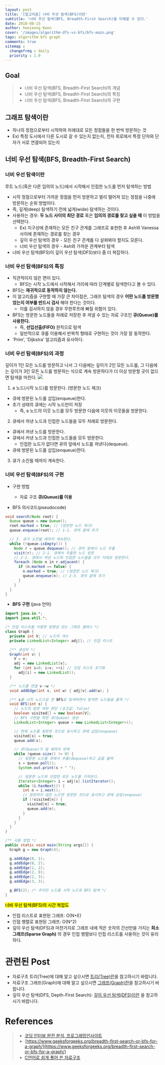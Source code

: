 ```yaml
---
layout: post
title: '[알고리즘] 너비 우선 탐색(BFS)이란'
subtitle: '너비 우선 탐색(BFS, Breadth-First Search)을 이해할 수 있다.'
date: 2018-08-15
author: heejeong Kwon
cover: '/images/algorithm-dfs-vs-bfs/bfs-main.png'
tags: algorithm bfs graph
comments: true
sitemap :
  changefreq : daily
  priority : 1.0
---
```



## Goal
> - 너비 우선 탐색(BFS, Breadth-First Search)의 개념
> - 너비 우선 탐색(BFS, Breadth-First Search)의 특징
> - 너비 우선 탐색(BFS, Breadth-First Search)의 구현

## 그래프 탐색이란
* 하나의 정점으로부터 시작하여 차례대로 모든 정점들을 한 번씩 방문하는 것
* Ex) 특정 도시에서 다른 도시로 갈 수 있는지 없는지, 전자 회로에서 특정 단자와 단자가 서로 연결되어 있는지

## 너비 우선 탐색(BFS, Breadth-First Search)
### 너비 우선 탐색이란
루트 노드(혹은 다른 임의의 노드)에서 시작해서 인접한 노드를 먼저 탐색하는 방법
* 시작 정점으로부터 가까운 정점을 먼저 방문하고 멀리 떨어져 있는 정점을 나중에 방문하는 순회 방법이다.
* 즉, 깊게(deep) 탐색하기 전에 넓게(wide) 탐색하는 것이다.
* 사용하는 경우: **두 노드 사이의 최단 경로** 혹은 **임의의 경로를 찾고 싶을 때** 이 방법을 선택한다.
  * Ex) 지구상에 존재하는 모든 친구 관계를 그래프로 표현한 후 Ash와 Vanessa 사이에 존재하는 경로를 찾는 경우
  * 깊이 우선 탐색의 경우 - 모든 친구 관계를 다 살펴봐야 할지도 모른다.
  * 너비 우선 탐색의 경우 - Ash와 가까운 관계부터 탐색
* 너비 우선 탐색(BFS)이 깊이 우선 탐색(DFS)보다 좀 더 복잡하다.

### 너비 우선 탐색(BFS)의 특징
* 직관적이지 않은 면이 있다.
  * BFS는 시작 노드에서 시작해서 거리에 따라 단계별로 탐색한다고 볼 수 있다.
* BFS는 **재귀적으로 동작하지 않는다.**
* 이 알고리즘을 구현할 때 가장 큰 차이점은, 그래프 탐색의 경우 **어떤 노드를 방문했었는지 여부를 반드시 검사** 해야 한다는 것이다.
  * 이를 검사하지 않을 경우 무한루프에 빠질 위험이 있다.
* BFS는 방문한 노드들을 차례로 저장한 후 꺼낼 수 있는 자료 구조인 **큐(Queue)를 사용한다.**
  * 즉, **선입선출(FIFO)** 원칙으로 탐색
  * 일반적으로 큐를 이용해서 반복적 형태로 구현하는 것이 가장 잘 동작한다.
* 'Prim', 'Dijkstra' 알고리즘과 유사하다.


### 너비 우선 탐색(BFS)의 과정
깊이가 1인 모든 노드를 방문하고 나서 그 다음에는 깊이가 2인 모든 노드를, 그 다음에는 깊이가 3인 모든 노드를 방문하는 식으로 계속 방문하다가 더 이상 방문할 곳이 없으면 탐색을 마친다.
![](/images/algorithm-dfs-vs-bfs/bfs-example.png)

1. a 노드(시작 노드)를 방문한다. (방문한 노드 체크)
* 큐에 방문된 노드를 삽입(enqueue)한다.
* 초기 상태의 큐에는 시작 노드만이 저장
  * 즉, a 노드의 이웃 노드를 모두 방문한 다음에 이웃의 이웃들을 방문한다.
2. 큐에서 꺼낸 노드과 인접한 노드들을 모두 차례로 방문한다.
* 큐에서 꺼낸 노드를 방문한다.
* 큐에서 커낸 노드과 인접한 노드들을 모두 방문한다.
  * 인접한 노드가 없다면 큐의 앞에서 노드를 꺼낸다(dequeue).
* 큐에 방문된 노드를 삽입(enqueue)한다.
3. 큐가 소진될 때까지 계속한다.


### 너비 우선 탐색(BFS)의 구현
* 구현 방법
  * 자료 구조 **큐(Queue)를 이용**

* BFS 의사코드(pseudocode)

```java
void search(Node root) {
  Queue queue = new Queue();
  root.marked = true; // (방문한 노드 체크)
  queue.enqueue(root); // 1-1. 큐의 끝에 추가

  // 3. 큐가 소진될 때까지 계속한다.
  while (!queue.isEmpty()) {
    Node r = queue.dequeue(); // 큐의 앞에서 노드 추출
    visit(r); // 2-1. 큐에서 추출한 노드 방문
    // 2-2. 큐에서 꺼낸 노드와 인접한 노드들을 모두 차례로 방문한다.
    foreach (Node n in r.adjacent) {
      if (n.marked == false) {
        n.marked = true; // (방문한 노드 체크)
        queue.enqueue(n); // 2-3. 큐의 끝에 추가
      }
    }
  }
}
```

* **BFS 구현** (java 언어)

~~~java
import java.io.*;
import java.util.*;

/* 인접 리스트를 이용한 방향성 있는 그래프 클래스 */
class Graph {
  private int V; // 노드의 개수
  private LinkedList<Integer> adj[]; // 인접 리스트

  /** 생성자 */
  Graph(int v) {
    V = v;
    adj = new LinkedList[v];
    for (int i=0; i<v; ++i) // 인접 리스트 초기화
      adj[i] = new LinkedList();
  }

  /** 노드를 연결 v->w */
  void addEdge(int v, int w) { adj[v].add(w); }

  /** s를 시작 노드으로 한 BFS로 탐색하면서 탐색한 노드들을 출력 */
  void BFS(int s) {
    // 노드의 방문 여부 판단 (초깃값: false)
    boolean visited[] = new boolean[V];
    // BFS 구현을 위한 큐(Queue) 생성
    LinkedList<Integer> queue = new LinkedList<Integer>();

    // 현재 노드를 방문한 것으로 표시하고 큐에 삽입(enqueue)
    visited[s] = true;
    queue.add(s);

    // 큐(Queue)가 빌 때까지 반복
    while (queue.size() != 0) {
      // 방문한 노드를 큐에서 추출(dequeue)하고 값을 출력
      s = queue.poll();
      System.out.print(s + " ");

      // 방문한 노드와 인접한 모든 노드를 가져온다.
      Iterator<Integer> i = adj[s].listIterator();
      while (i.hasNext()) {
        int n = i.next();
        // 방문하지 않은 노드면 방문한 것으로 표시하고 큐에 삽입(enqueue)
        if (!visited[n]) {
          visited[n] = true;
          queue.add(n);
        }
      }
    }
  }
}
~~~
~~~java
/** 사용 방법 */
public static void main(String args[]) {
  Graph g = new Graph(4);

  g.addEdge(0, 1);
  g.addEdge(0, 2);
  g.addEdge(1, 2);
  g.addEdge(2, 0);
  g.addEdge(2, 3);
  g.addEdge(3, 3);

  g.BFS(2); /* 주어진 노드를 시작 노드로 BFS 탐색 */
}
~~~

<mark>너비 우선 탐색(BFS)의 시간 복잡도</mark>
* 인접 리스트로 표현된 그래프: O(N+E)
* 인접 행렬로 표현된 그래프: O(N^2)
* 깊이 우선 탐색(DFS)과 마찬가지로 그래프 내에 적은 숫자의 간선만을 가지는 **희소 그래프(Sparse Graph)** 의 경우 인접 행렬보다 인접 리스트를 사용하는 것이 유리하다.


# 관련된 Post
* 자료구조 트리(Tree)에 대해 알고 싶으시면 [트리(Tree)란](https://gmlwjd9405.github.io/2018/08/12/data-structure-tree.html)을 참고하시기 바랍니다.
* 자료구조 그래프(Graph)에 대해 알고 싶으시면 [그래프(Graph)란](https://gmlwjd9405.github.io/2018/08/13/data-structure-graph.html)을 참고하시기 바랍니다.
* 깊이 우선 탐색(DFS, Depth-First Search): [깊이 우선 탐색(DFS)이란](https://gmlwjd9405.github.io/2018/08/14/algorithm-dfs.html) 을 참고하시기 바랍니다.

# References
> - [코딩 인터뷰 완전 분석, 프로그래밍인사이트](https://www.kyobobook.co.kr/product/detailViewKor.laf?mallGb=KOR&ejkGb=KOR&barcode=9788966263080)
> - [https://www.geeksforgeeks.org/breadth-first-search-or-bfs-for-a-graph/](https://www.geeksforgeeks.org/breadth-first-search-or-bfs-for-a-graph/)
> - [C언어로 쉽게 풀어 쓴 자료구조](http://www.kyobobook.co.kr/product/detailViewKor.laf?ejkGb=KOR&barcode=9788970506432)

